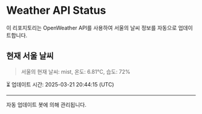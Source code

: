 
# Weather API Status

이 리포지토리는 OpenWeather API를 사용하여 서울의 날씨 정보를 자동으로 업데이트합니다.

## 현재 서울 날씨
> 서울의 현재 날씨: mist, 온도: 6.81°C, 습도: 72%

⏳ 업데이트 시간: 2025-03-21 20:44:15 (UTC)

---
자동 업데이트 봇에 의해 관리됩니다.

